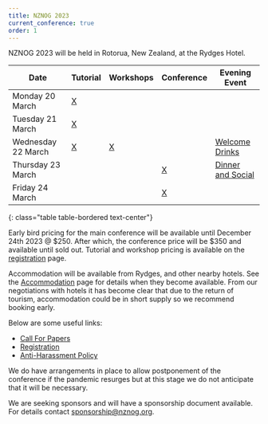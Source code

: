 ```yaml
---
title: NZNOG 2023
current_conference: true
order: 1
---
```


NZNOG 2023 will be held in Rotorua, New Zealand, at the Rydges Hotel.

| Date | Tutorial | Workshops | Conference | Evening Event |
| --- | --- | --- | --- | --- |
| Monday 20 March    | [X](nznog-2023/workshops-and-tutorials) | | | |
| Tuesday 21 March   | [X](nznog-2023/workshops-and-tutorials) | | | |
| Wednesday 22 March | [X](nznog-2023/workshops-and-tutorials) | [X](nznog-2023/workshops-and-tutorials) | | [Welcome Drinks](nznog-2023/welcome-drinks) |
| Thursday 23 March  | | | [X](nznog-2023/programme) | [Dinner and Social](nznog-2023/dinner-and-social) |
| Friday 24 March    | | | [X](nznog-2023/programme) | |
{: class="table table-bordered text-center"}

Early bird pricing for the main conference will be available until December 24th 2023 @ $250. After which, the conference price will be $350 and available until sold out.
Tutorial and workshop pricing is available on the [registration](https://nznog-2023.lilregie.com/) page.

Accommodation will be available from Rydges, and other nearby hotels. See the [Accommodation](nznog-2023/accommodation) page for details when they become available.
From our negotiations with hotels it has become clear that due to the return of tourism, accommodation could be in short supply so we recommend booking early.

Below are some useful links:
- [Call For Papers](nznog-2023/call-for-papers)
- [Registration](https://nznog-2023.lilregie.com/)
- [Anti-Harassment Policy](/conference-anti-harassment-policy)

We do have arrangements in place to allow postponement of the conference if the pandemic resurges but at this stage we do not anticipate that it will be necessary.

We are seeking sponsors and will have a sponsorship document available. For details contact [sponsorship@nznog.org](mailto:sponsorship@nznog.org).
